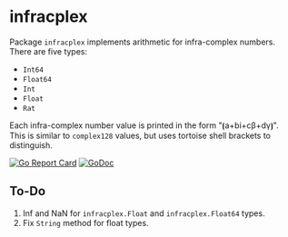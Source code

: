 # infracplex

Package `infracplex` implements arithmetic for infra-complex numbers. There are five types:

* `Int64`
* `Float64`
* `Int`
* `Float`
* `Rat`

Each infra-complex number value is printed in the form "⦗a+bi+cβ+dγ⦘". This is similar to `complex128` values, but uses tortoise shell brackets to distinguish.

[![Go Report Card](https://goreportcard.com/badge/gojp/goreportcard)](https://goreportcard.com/report/github.com/meirizarrygelpi/numbers/infracplex) [![GoDoc](https://godoc.org/github.com/meirizarrygelpi/numbers/infracplex?status.svg)](https://godoc.org/github.com/meirizarrygelpi/numbers/infracplex)

## To-Do

1. Inf and NaN for `infracplex.Float` and `infracplex.Float64` types.
2. Fix `String` method for float types.